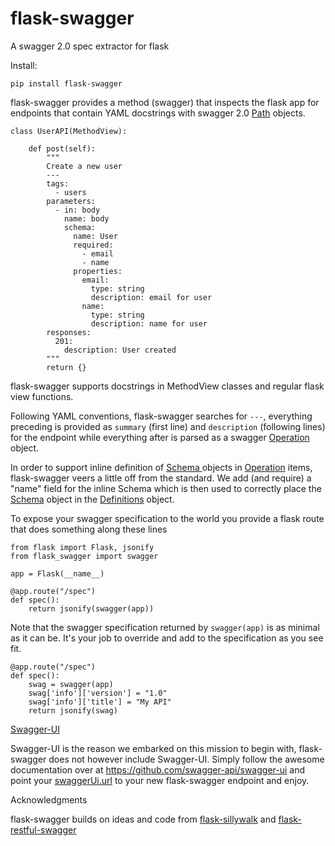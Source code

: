 # flask-swagger
A swagger 2.0 spec extractor for flask

Install:
```
pip install flask-swagger
```
flask-swagger provides a method (swagger) that inspects the flask app for endpoints that contain YAML docstrings with swagger 2.0 [Path](https://github.com/swagger-api/swagger-spec/blob/master/versions/2.0.md#pathsObject) objects. 

```
class UserAPI(MethodView):

    def post(self):
        """
        Create a new user
        ---
        tags:
          - users
        parameters:
          - in: body
            name: body
            schema:
              name: User
              required:
                - email
                - name
              properties:
                email:
                  type: string
                  description: email for user
                name:
                  type: string
                  description: name for user
        responses:
          201:
            description: User created
        """
        return {}
```
flask-swagger supports docstrings in MethodView classes and regular flask view functions.

Following YAML conventions, flask-swagger searches for `---`, everything preceding is provided as `summary` (first line) and `description` (following lines) for the endpoint while everything after is parsed as a swagger [Operation](https://github.com/swagger-api/swagger-spec/blob/master/versions/2.0.md#operation-object) object.

In order to support inline definition of [Schema ](https://github.com/swagger-api/swagger-spec/blob/master/versions/2.0.md#schemaObject) objects in [Operation](https://github.com/swagger-api/swagger-spec/blob/master/versions/2.0.md#operation-object) items, flask-swagger veers a little off from the standard. We add (and require) a "name" field for the inline Schema which is then used to correctly place the [Schema](https://github.com/swagger-api/swagger-spec/blob/master/versions/2.0.md#schemaObject) object in the [Definitions](https://github.com/swagger-api/swagger-spec/blob/master/versions/2.0.md#definitionsObject) object.

To expose your swagger specification to the world you provide a flask route that does something along these lines

```
from flask import Flask, jsonify
from flask_swagger import swagger

app = Flask(__name__)

@app.route("/spec")
def spec():
    return jsonify(swagger(app))
```

Note that the swagger specification returned by `swagger(app)` is as minimal as it can be. It's your job to override and add to the specification as you see fit.
```
@app.route("/spec")
def spec():
    swag = swagger(app)
    swag['info']['version'] = "1.0"
    swag['info']['title'] = "My API"
    return jsonify(swag)
```


[Swagger-UI](https://github.com/swagger-api/swagger-ui)

Swagger-UI is the reason we embarked on this mission to begin with, flask-swagger does not however include Swagger-UI. Simply follow the awesome documentation over at https://github.com/swagger-api/swagger-ui and point your [swaggerUi.url](https://github.com/swagger-api/swagger-ui:swaggerui) to your new flask-swagger endpoint and enjoy.


Acknowledgments

flask-swagger builds on ideas and code from [flask-sillywalk](https://github.com/hobbeswalsh/flask-sillywalk) and [flask-restful-swagger](https://github.com/rantav/flask-restful-swagger)


